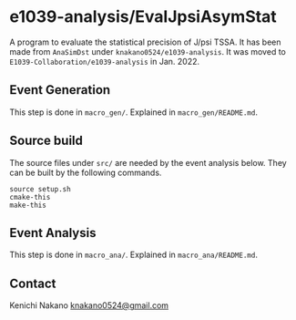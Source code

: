 # e1039-analysis/EvalJpsiAsymStat

A program to evaluate the statistical precision of J/psi TSSA.
It has been made from `AnaSimDst` under `knakano0524/e1039-analysis`.
It was moved to `E1039-Collaboration/e1039-analysis` in Jan. 2022.


## Event Generation

This step is done in `macro_gen/`.
Explained in `macro_gen/README.md`.


## Source build

The source files under `src/` are needed by the event analysis below.
They can be built by the following commands.

```
source setup.sh
cmake-this
make-this
```


## Event Analysis

This step is done in `macro_ana/`.
Explained in `macro_ana/README.md`.


## Contact

Kenichi Nakano <knakano0524@gmail.com>
